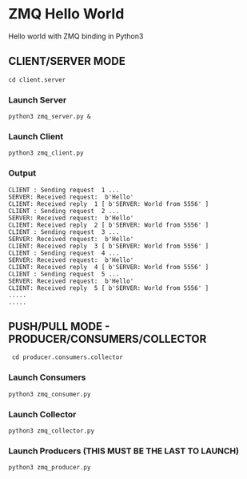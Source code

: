# ZMQ Hello World

Hello world with ZMQ binding in Python3

## CLIENT/SERVER MODE

``` cd client.server ```

### Launch Server
```python3 zmq_server.py & ```


### Launch Client
```python3 zmq_client.py```

### Output

```Connecting to server...
CLIENT : Sending request  1 ...
SERVER: Received request:  b'Hello'
CLIENT: Received reply  1 [ b'SERVER: World from 5556' ]
CLIENT : Sending request  2 ...
SERVER: Received request:  b'Hello'
CLIENT: Received reply  2 [ b'SERVER: World from 5556' ]
CLIENT : Sending request  3 ...
SERVER: Received request:  b'Hello'
CLIENT: Received reply  3 [ b'SERVER: World from 5556' ]
CLIENT : Sending request  4 ...
SERVER: Received request:  b'Hello'
CLIENT: Received reply  4 [ b'SERVER: World from 5556' ]
CLIENT : Sending request  5 ...
SERVER: Received request:  b'Hello'
CLIENT: Received reply  5 [ b'SERVER: World from 5556' ]
.....
.....
```

## PUSH/PULL MODE - PRODUCER/CONSUMERS/COLLECTOR

``` cd producer.consumers.collector```


### Launch Consumers
```python3 zmq_consumer.py ```


### Launch Collector
```python3 zmq_collector.py  ```


### Launch Producers (THIS MUST BE THE LAST TO LAUNCH)
```python3 zmq_producer.py ```






